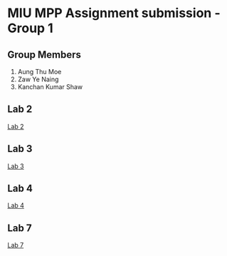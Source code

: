 # MIU MPP Assignment submission - Group 1

## Group Members

1. Aung Thu Moe
2. Zaw Ye Naing
3. Kanchan Kumar Shaw

## Lab 2

[Lab 2](lab2/README.md)

## Lab 3

[Lab 3](lab3/README.md)

## Lab 4

[Lab 4](lab4/README.md)

## Lab 7

[Lab 7](lab7/README.md)
